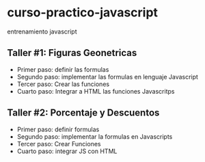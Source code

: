 # curso-practico-javascript
entrenamiento javascript

## Taller #1: Figuras Geonetricas

- Primer paso: definir las formulas
- Segundo paso: implementar las formulas en lenguaje Javascript
- Tercer paso: Crear las funciones
- Cuarto paso: Integrar a HTML las funciones Javascritps

## Taller #2: Porcentaje y Descuentos
- Primer paso: definir formulas
- Segundo paso: implementar la formulas en Javascripts
- Tercer paso: Crear Funciones
- Cuarto paso: integrar JS con HTML
